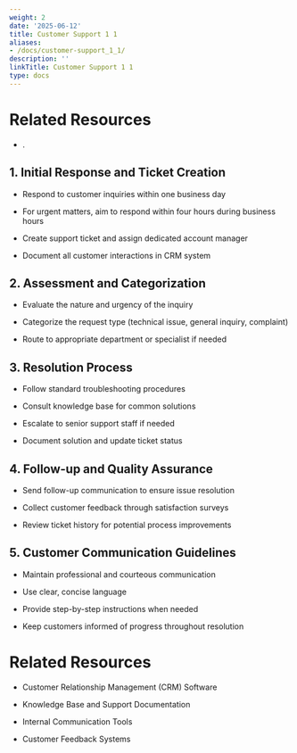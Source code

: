 ```yaml
---
weight: 2
date: '2025-06-12'
title: Customer Support 1 1
aliases:
- /docs/customer-support_1_1/
description: ''
linkTitle: Customer Support 1 1
type: docs
---
```


<!-- Unsupported block type: column_list -->

# Related Resources

- .

<!-- Unsupported block type: unsupported -->



## 1. Initial Response and Ticket Creation

- Respond to customer inquiries within one business day

- For urgent matters, aim to respond within four hours during business hours

- Create support ticket and assign dedicated account manager

- Document all customer interactions in CRM system

## 2. Assessment and Categorization

- Evaluate the nature and urgency of the inquiry

- Categorize the request type (technical issue, general inquiry, complaint)

- Route to appropriate department or specialist if needed

## 3. Resolution Process

- Follow standard troubleshooting procedures

- Consult knowledge base for common solutions

- Escalate to senior support staff if needed

- Document solution and update ticket status

## 4. Follow-up and Quality Assurance

- Send follow-up communication to ensure issue resolution

- Collect customer feedback through satisfaction surveys

- Review ticket history for potential process improvements

## 5. Customer Communication Guidelines

- Maintain professional and courteous communication

- Use clear, concise language

- Provide step-by-step instructions when needed

- Keep customers informed of progress throughout resolution

# Related Resources

- Customer Relationship Management (CRM) Software

- Knowledge Base and Support Documentation

- Internal Communication Tools

- Customer Feedback Systems